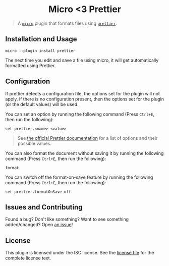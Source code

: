 # <div align="center"> Micro <3 Prettier </div>

> A [`micro`](https://github.com/zyedidia/micro) plugin that formats files using
> [`prettier`](https://github.com/prettier/prettier).

## Installation and Usage

```
micro --plugin install prettier
```

The next time you edit and save a file using micro, it will get automatically
formatted using Prettier.

## Configuration

If prettier detects a configuration file, the options set for the plugin will
not apply. If there is no configuration present, then the options set for the
plugin (or the default values) will be used.

You can set an option by running the following command (Press `Ctrl+E`, then run
the following):

```
set prettier.<name> <value>
```

> See
> [the official Prettier documentation](https://prettier.io/docs/en/options.html)
> for a list of options and their possible values.

You can also format the document without saving it by running the following
command (Press `Ctrl+E`, then run the following):

```
format
```

You can switch off the format-on-save feature by running the following command
(Press `Ctrl+E`, then run the following):

```
set prettier.formatOnSave off
```

## Issues and Contributing

Found a bug? Don't like something? Want to see something added/changed? Open
[an issue](https://github.com/gamemaker1/micro-plugin-prettier/issues/new)!

## License

This plugin is licensed under the ISC license. See the
[license file](license.md) for the complete license text.
